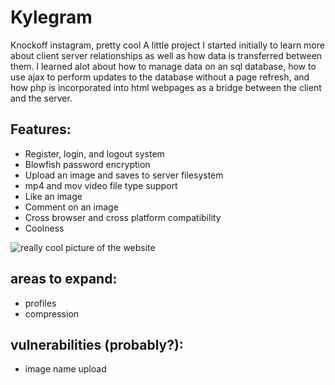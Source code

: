 # Kylegram
Knockoff instagram, pretty cool
A little project I started initially to learn more about client server relationships as well as how data is transferred between them. I learned alot about how to manage data on an sql database, how to use ajax to perform updates to the database without a page refresh, and how php is incorporated into html webpages as a bridge between the client and the server.

## Features:
* Register, login, and logout system
* Blowfish password encryption
* Upload an image and saves to server filesystem
* mp4 and mov video file type support
* Like an image
* Comment on an image
* Cross browser and cross platform compatibility
* Coolness

![really cool picture of the website](https://cdn.discordapp.com/attachments/412120754747080714/692837503316656159/unknown.png)

## areas to expand:
* profiles
* compression

## vulnerabilities (probably?):
* image name upload